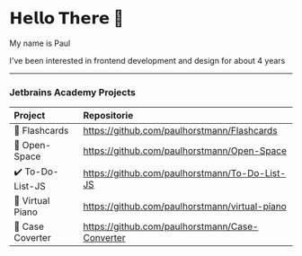 # 𝗛𝗲𝗹𝗹𝗼 𝗧𝗵𝗲𝗿𝗲 👋

My name is Paul

I've been interested in frontend development and design for about 4 years

---

### Jetbrains Academy Projects
| Project         | Repositorie                                     |
| :-------------- | :---------------------------------------------- |
| 🧠 Flashcards    | https://github.com/paulhorstmann/Flashcards     |
| 🚀 Open-Space    | https://github.com/paulhorstmann/Open-Space     |
| ✔️ To-Do-List-JS | https://github.com/paulhorstmann/To-Do-List-JS  |
| 🎹 Virtual Piano | https://github.com/paulhorstmann/virtual-piano  |
| 📝 Case Coverter | https://github.com/paulhorstmann/Case-Converter |